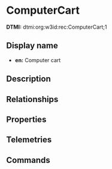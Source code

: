 # ComputerCart
**DTMI:** dtmi:org:w3id:rec:ComputerCart;1
## Display name
- **en:** Computer cart
## Description
## Relationships
## Properties
## Telemetries
## Commands
